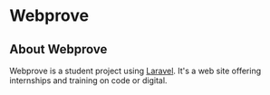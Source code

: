 # Webprove

## About Webprove

Webprove is a student project using [Laravel](https://laravel.com/). It's a web site offering internships and
training on code or digital.
